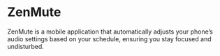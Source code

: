 # ZenMute
ZenMute is a mobile application that automatically adjusts your phone’s audio settings based on your schedule, ensuring you stay focused and undisturbed.
